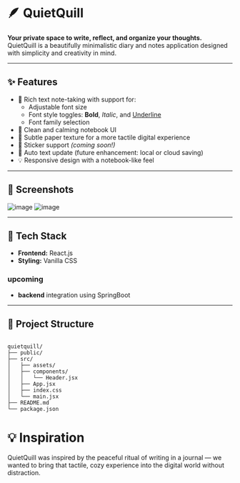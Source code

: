 # 🪶 QuietQuill

**Your private space to write, reflect, and organize your thoughts.**  
QuietQuill is a beautifully minimalistic diary and notes application designed with simplicity and creativity in mind.

---

## ✨ Features

- 📝 Rich text note-taking with support for:
  - Adjustable font size
  - Font style toggles: **Bold**, *Italic*, and <u>Underline</u>
  - Font family selection
- 🧠 Clean and calming notebook UI
- 🎨 Subtle paper texture for a more tactile digital experience
- 🌟 Sticker support *(coming soon!)*
- 💾 Auto text update (future enhancement: local or cloud saving)
- 💡 Responsive design with a notebook-like feel

---

## 📸 Screenshots

![image](https://github.com/user-attachments/assets/914f703a-ca2d-46cc-bf4b-455049a72f4e)
![image](https://github.com/user-attachments/assets/3c5b37a5-db6a-4229-b661-56c9e6f3676e)




---

## 🚀 Tech Stack

- **Frontend:** React.js
- **Styling:** Vanilla CSS
  
### upcoming
- **backend** integration using SpringBoot
---

## 📁 Project Structure
```

quietquill/
├── public/
├── src/
│   ├── assets/
│   ├── components/
│   │   └── Header.jsx
│   ├── App.jsx
│   ├── index.css
│   └── main.jsx
├── README.md
└── package.json

```
# 💡 Inspiration
QuietQuill was inspired by the peaceful ritual of writing in a journal — we wanted to bring that tactile, cozy experience into the digital world without distraction.
